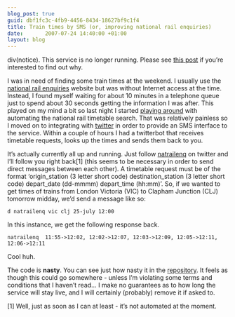 ```yaml
---
blog_post: true
guid: dbf1fc3c-4fb9-4456-8434-18627bf9c1f4
title: Train times by SMS (or, improving national rail enquiries)
date:       2007-07-24 14:40:00 +01:00
layout: blog
---
```


div(notice). This service is no longer running. Please see [this
post](/blog/2009-01-31-turning-off-my-national-rail-twitter-bot) if
you’re interested to find out why.

I was in need of finding some train times at the weekend. I usually use
the [national rail enquiries](http://www.nationalrail.co.uk) website but
was without Internet access at the time. Instead, I found myself waiting
for about 10 minutes in a telephone queue just to spend about 30 seconds
getting the information I was after. This played on my mind a bit so
last night I started [playing
around](http://twitter.com/chrisroos/statuses/164273922) with automating
the national rail timetable search. That was relatively painless so I
moved on to integrating with [twitter](http://www.twitter.com) in order
to provide an SMS interface to the service. Within a couple of hours I
had a twitterbot that receives timetable requests, looks up the times
and sends them back to you.

It’s actually currently all up and running. Just follow
[natrailenq](http://twitter.com/natrailenq) on twitter and I’ll follow
you right back[1] (this seems to be necessary in order to send direct
messages between each other). A timetable request must be of the format
‘origin\_station (3 letter short code) destination\_station (3 letter
short code) depart\_date (dd-mmmm) depart\_time (hh:mm)’. So, if we
wanted to get times of trains from London Victoria (VIC) to Clapham
Junction (CLJ) tomorrow midday, we’d send a message like so:

``` code
d natrailenq vic clj 25-july 12:00
```

In this instance, we get the following response back.

``` code
natrailenq  11:55->12:02, 12:02->12:07, 12:03->12:09, 12:05->12:11, 12:06->12:11
```

Cool huh.

The code is **nasty**. You can see just how nasty it in the
[repository](http://chrisroos.googlecode.com/svn/trunk/nat-rail-enq/).
It feels as though this could go somewhere - unless I’m violating some
terms and conditions that I haven’t read… I make no guarantees as to how
long the service will stay live, and I will certainly (probably) remove
it if asked to.

[1] Well, just as soon as I can at least - it’s not automated at the
moment.
